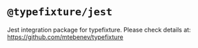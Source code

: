 # `@typefixture/jest`

Jest integration package for typefixture.
Please check details at: https://github.com/mtebenev/typefixture
